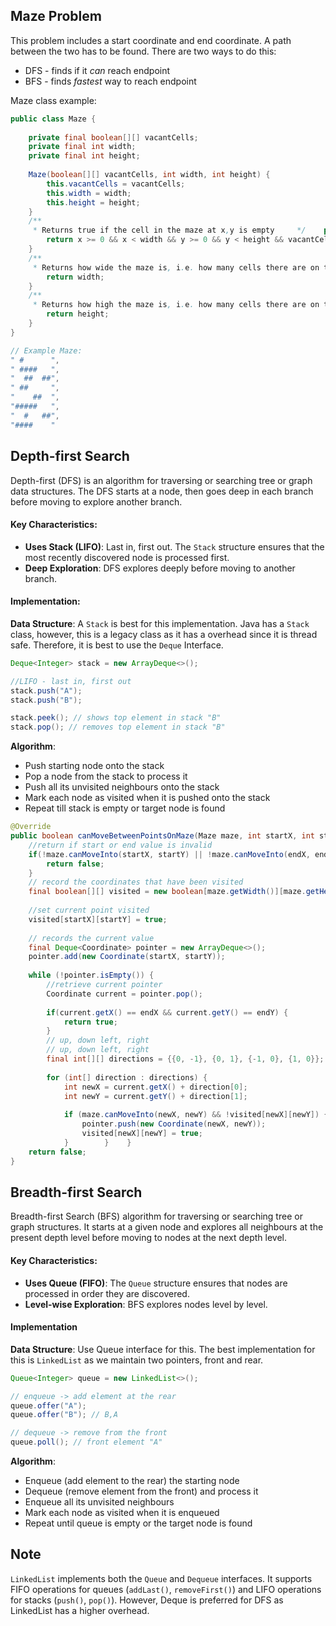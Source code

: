 
## Maze Problem
This problem includes a start coordinate and end coordinate. A path between the two has to be found. There are two ways to do this:

- DFS - finds if it _can_ reach endpoint 
- BFS - finds _fastest_ way to reach endpoint

Maze class example:

``` Java
public class Maze {  
  
    private final boolean[][] vacantCells;  
    private final int width;  
    private final int height;  
  
    Maze(boolean[][] vacantCells, int width, int height) {  
        this.vacantCells = vacantCells;  
        this.width = width;  
        this.height = height;  
    }  
    /**  
     * Returns true if the cell in the maze at x,y is empty     */    public boolean canMoveInto(int x, int y) {  
        return x >= 0 && x < width && y >= 0 && y < height && vacantCells[x][y];  
    }  
    /**  
     * Returns how wide the maze is, i.e. how many cells there are on the x-axis     */    public int getWidth() {  
        return width;  
    }  
    /**  
     * Returns how high the maze is, i.e. how many cells there are on the y-axis     */    public int getHeight() {  
        return height;  
    }
}

// Example Maze:
" #      ",  
" ####   ",  
"  ##  ##",  
" ##     ",  
"    ##  ",  
"#####   ",  
"  #   ##",  
"####    "
```

## Depth-first Search
Depth-first (DFS) is an algorithm for traversing or searching tree or graph data structures.
The DFS starts at a node, then goes deep in each branch before moving to explore another branch.

#### Key Characteristics:
-  **Uses Stack (LIFO)**: Last in, first out. The `Stack` structure ensures that the most recently discovered node is processed first.
- **Deep Exploration**: DFS explores deeply before moving to another branch.

#### Implementation:
**Data Structure**: 
A `Stack` is best for this implementation. Java has a `Stack` class, however, this is a legacy class as it has a overhead since it is thread safe. Therefore, it is best to use the `Deque` Interface.

``` java
Deque<Integer> stack = new ArrayDeque<>();

//LIFO - last in, first out
stack.push("A");
stack.push("B");

stack.peek(); // shows top element in stack "B"
stack.pop(); // removes top element in stack "B"

```

 **Algorithm**:
 - Push starting node onto the stack
 - Pop a node from the stack to process it
 - Push all its unvisited neighbours onto the stack
 - Mark each node as visited when it is pushed onto the stack
 - Repeat till stack is empty or target node is found

``` Java
@Override  
public boolean canMoveBetweenPointsOnMaze(Maze maze, int startX, int startY, int endX, int endY) {  
    //return if start or end value is invalid  
    if(!maze.canMoveInto(startX, startY) || !maze.canMoveInto(endX, endY)) {  
        return false;  
    }  
    // record the coordinates that have been visited  
    final boolean[][] visited = new boolean[maze.getWidth()][maze.getHeight()];  
  
    //set current point visited  
    visited[startX][startY] = true;  
  
    // records the current value  
    final Deque<Coordinate> pointer = new ArrayDeque<>();  
    pointer.add(new Coordinate(startX, startY));  
  
    while (!pointer.isEmpty()) {  
        //retrieve current pointer  
        Coordinate current = pointer.pop();  
  
        if(current.getX() == endX && current.getY() == endY) {  
            return true;  
        }  
        // up, down left, right  
        // up, down left, right  
		final int[][] directions = {{0, -1}, {0, 1}, {-1, 0}, {1, 0}};  
  
		for (int[] direction : directions) {  
		    int newX = current.getX() + direction[0];  
		    int newY = current.getY() + direction[1];
  
            if (maze.canMoveInto(newX, newY) && !visited[newX][newY]) {  
                pointer.push(new Coordinate(newX, newY));  
                visited[newX][newY] = true;  
            }        }    }  
    return false;  
}
```

## Breadth-first Search
Breadth-first Search (BFS) algorithm for traversing or searching tree or graph structures. It starts at a given node and explores all neighbours at the present depth level before moving to nodes at the next depth level.

#### Key Characteristics:
- **Uses Queue (FIFO)**: The `Queue` structure ensures that nodes are processed in order they are discovered. 
- **Level-wise Exploration**: BFS explores nodes level by level.

#### Implementation
**Data Structure**:
Use Queue interface for this. The best implementation for this is `LinkedList` as we maintain two pointers, front and rear. 

``` Java
Queue<Integer> queue = new LinkedList<>();

// enqueue -> add element at the rear 
queue.offer("A");
queue.offer("B"); // B,A

// dequeue -> remove from the front
queue.poll(); // front element "A"
```

**Algorithm**:
- Enqueue (add element to the rear) the starting node
- Dequeue (remove element from the front) and process it
- Enqueue all its unvisited neighbours
- Mark each node as visited when it is enqueued
- Repeat until queue is empty or the target node is found



## Note
`LinkedList` implements both the `Queue` and `Dequeue` interfaces. It supports FIFO operations for queues (`addLast()`, `removeFirst()`) and LIFO operations for stacks (`push()`, `pop()`). However, Deque is preferred for DFS as LinkedList has a higher overhead.